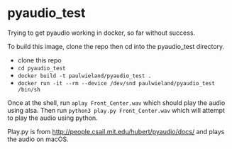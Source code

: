 # pyaudio_test
Trying to get pyaudio working in docker, so far without success.

To build this image, clone the repo then cd into the pyaudio_test directory.

* clone this repo
* `cd pyaudio_test`
* `docker build -t paulwieland/pyaudio_test .`
* `docker run -it --rm --device /dev/snd paulwieland/pyaudio_test /bin/sh`

Once at the shell, run `aplay Front_Center.wav` which should play the audio using alsa. 
Then run `python3 play.py Front_Center.wav` which will attempt to play the audio using python.

Play.py is from http://people.csail.mit.edu/hubert/pyaudio/docs/ and plays the audio on macOS.
